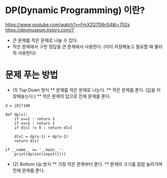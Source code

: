 # DP(Dynamic Programming) 이란?
https://www.youtube.com/watch?v=FmXZG7D8nS4&t=702s
https://devmuseum.tistory.com/7
* 큰 문제를 작은 문제로 나눌 수 있다.
* 작은 문제에서 구한 정답을 큰 문제에서 사용한다. (미리 저장해놓고 필요할 때 불러와 사용한다)

# 문제 푸는 방법
* (1) Top Down 방식
** 문제를 작은 문제로 나눈다.
** 작은 문제를 푼다. (답을 저장해놓는다.)
** 작은 문제의 답으로 전체 문제를 푼다.



```{python}
d = [0]*100

def dp(x):
    if x==1 : return 1
    if x==2 : return 1
    if d[x] != 0 : return d[x]

    d[x] = dp(x-1) + dp(x-2)
    return d[x]

if __name__ == '__main__':
    print(dp(int(input())))
```

* (2) Bottom Up 방식
** 가장 작은 문제부터 푼다.
** 문제의 크기를 점점 늘려가며 전체 문제를 푼다.
